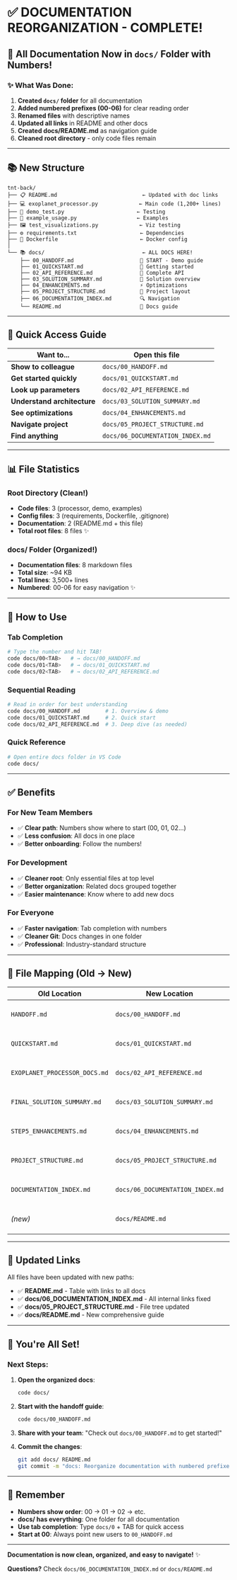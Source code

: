 # ✅ DOCUMENTATION REORGANIZATION - COMPLETE!

## 📁 All Documentation Now in `docs/` Folder with Numbers!

### ✨ What Was Done:

1. **Created `docs/` folder** for all documentation
2. **Added numbered prefixes (00-06)** for clear reading order
3. **Renamed files** with descriptive names
4. **Updated all links** in README and other docs
5. **Created docs/README.md** as navigation guide
6. **Cleaned root directory** - only code files remain

---

## 📚 New Structure

```
tnt-back/
├── 📋 README.md                           ← Updated with doc links
├── 💻 exoplanet_processor.py             ← Main code (1,200+ lines)
├── 🧪 demo_test.py                       ← Testing
├── 📝 example_usage.py                   ← Examples
├── 🖼️ test_visualizations.py             ← Viz testing
├── ⚙️ requirements.txt                    ← Dependencies
├── 🐳 Dockerfile                          ← Docker config
│
└── 📚 docs/                               ← ALL DOCS HERE!
    ├── 00_HANDOFF.md                     🎯 START - Demo guide
    ├── 01_QUICKSTART.md                  🚀 Getting started
    ├── 02_API_REFERENCE.md               📖 Complete API
    ├── 03_SOLUTION_SUMMARY.md            🎁 Solution overview
    ├── 04_ENHANCEMENTS.md                ⚡ Optimizations
    ├── 05_PROJECT_STRUCTURE.md           📂 Project layout
    ├── 06_DOCUMENTATION_INDEX.md         🔍 Navigation
    └── README.md                         📖 Docs guide
```

---

## 🎯 Quick Access Guide

| Want to... | Open this file |
|------------|----------------|
| **Show to colleague** | `docs/00_HANDOFF.md` |
| **Get started quickly** | `docs/01_QUICKSTART.md` |
| **Look up parameters** | `docs/02_API_REFERENCE.md` |
| **Understand architecture** | `docs/03_SOLUTION_SUMMARY.md` |
| **See optimizations** | `docs/04_ENHANCEMENTS.md` |
| **Navigate project** | `docs/05_PROJECT_STRUCTURE.md` |
| **Find anything** | `docs/06_DOCUMENTATION_INDEX.md` |

---

## 📊 File Statistics

### Root Directory (Clean!)
- **Code files**: 3 (processor, demo, examples)
- **Config files**: 3 (requirements, Dockerfile, .gitignore)
- **Documentation**: 2 (README.md + this file)
- **Total root files**: 8 files ✨

### docs/ Folder (Organized!)
- **Documentation files**: 8 markdown files
- **Total size**: ~94 KB
- **Total lines**: 3,500+ lines
- **Numbered**: 00-06 for easy navigation ✨

---

## 🚀 How to Use

### Tab Completion
```bash
# Type the number and hit TAB!
code docs/00<TAB>   # → docs/00_HANDOFF.md
code docs/01<TAB>   # → docs/01_QUICKSTART.md
code docs/02<TAB>   # → docs/02_API_REFERENCE.md
```

### Sequential Reading
```bash
# Read in order for best understanding
code docs/00_HANDOFF.md        # 1. Overview & demo
code docs/01_QUICKSTART.md     # 2. Quick start
code docs/02_API_REFERENCE.md  # 3. Deep dive (as needed)
```

### Quick Reference
```bash
# Open entire docs folder in VS Code
code docs/
```

---

## ✅ Benefits

### For New Team Members
- ✅ **Clear path**: Numbers show where to start (00, 01, 02...)
- ✅ **Less confusion**: All docs in one place
- ✅ **Better onboarding**: Follow the numbers!

### For Development
- ✅ **Cleaner root**: Only essential files at top level
- ✅ **Better organization**: Related docs grouped together
- ✅ **Easier maintenance**: Know where to add new docs

### For Everyone
- ✅ **Faster navigation**: Tab completion with numbers
- ✅ **Cleaner Git**: Docs changes in one folder
- ✅ **Professional**: Industry-standard structure

---

## 📝 File Mapping (Old → New)

| Old Location | New Location | Notes |
|--------------|--------------|-------|
| `HANDOFF.md` | `docs/00_HANDOFF.md` | Renamed with number |
| `QUICKSTART.md` | `docs/01_QUICKSTART.md` | Renamed with number |
| `EXOPLANET_PROCESSOR_DOCS.md` | `docs/02_API_REFERENCE.md` | Renamed & numbered |
| `FINAL_SOLUTION_SUMMARY.md` | `docs/03_SOLUTION_SUMMARY.md` | Renamed & numbered |
| `STEP5_ENHANCEMENTS.md` | `docs/04_ENHANCEMENTS.md` | Renamed & numbered |
| `PROJECT_STRUCTURE.md` | `docs/05_PROJECT_STRUCTURE.md` | Renamed & numbered |
| `DOCUMENTATION_INDEX.md` | `docs/06_DOCUMENTATION_INDEX.md` | Renamed & numbered |
| *(new)* | `docs/README.md` | New navigation guide |

---

## 🔗 Updated Links

All files have been updated with new paths:

- ✅ **README.md** - Table with links to all docs
- ✅ **docs/06_DOCUMENTATION_INDEX.md** - All internal links fixed
- ✅ **docs/05_PROJECT_STRUCTURE.md** - File tree updated
- ✅ **docs/README.md** - New comprehensive guide

---

## 🎉 You're All Set!

### Next Steps:

1. **Open the organized docs**:
   ```bash
   code docs/
   ```

2. **Start with the handoff guide**:
   ```bash
   code docs/00_HANDOFF.md
   ```

3. **Share with your team**:
   "Check out `docs/00_HANDOFF.md` to get started!"

4. **Commit the changes**:
   ```bash
   git add docs/ README.md
   git commit -m "docs: Reorganize documentation with numbered prefixes in docs/ folder"
   ```

---

## 📌 Remember

- **Numbers show order**: 00 → 01 → 02 → etc.
- **docs/ has everything**: One folder for all documentation
- **Use tab completion**: Type `docs/0` + TAB for quick access
- **Start at 00**: Always point new users to `00_HANDOFF.md`

---

**Documentation is now clean, organized, and easy to navigate!** ✨

**Questions?** Check `docs/06_DOCUMENTATION_INDEX.md` or `docs/README.md`

